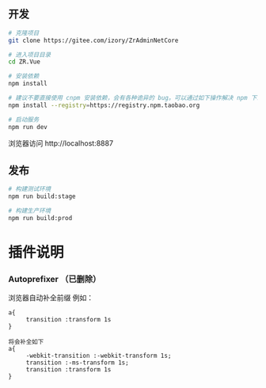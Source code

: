 ## 开发

```bash
# 克隆项目
git clone https://gitee.com/izory/ZrAdminNetCore

# 进入项目目录
cd ZR.Vue

# 安装依赖
npm install

# 建议不要直接使用 cnpm 安装依赖，会有各种诡异的 bug。可以通过如下操作解决 npm 下载速度慢的问题
npm install --registry=https://registry.npm.taobao.org

# 启动服务
npm run dev
```

浏览器访问 http://localhost:8887

## 发布

```bash
# 构建测试环境
npm run build:stage

# 构建生产环境
npm run build:prod
```

# 插件说明
### Autoprefixer （已删除）
浏览器自动补全前缀
例如：
```
a{
     transition :transform 1s
}

将会补全如下
a{
     -webkit-transition :-webkit-transform 1s;
     transition :-ms-transform 1s;
     transition :transform 1s
}
```